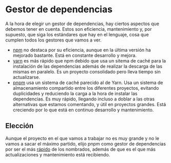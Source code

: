# Gestor de dependencias
A la hora de elegir un gestor de dependencias, hay ciertos aspectos que debemos tener en cuenta. Estos son eficiencia, mantenimiento y, por supuesto, que siga los estándares que hay en el lenguaje, cosa que cumplen todos los gestores que vamos a ver.
- [npm](https://www.npmjs.com/) no destaca por su eficiencia, aunque en la última versión ha mejorado bastante. Está en constante desarrollo y mejora. 
- [yarn](https://yarnpkg.com/) es más rápido que npm debido que usa un sitema de caché para la instalación de las dependencias además de realizar la descarga de las mismas en paralelo. Es un proyecto consolidado pero lleva tiempo sin actualizarse.
- [pnpm](https://pnpm.io/) usa un sistema de caché parecido al de Yarn. Usa un sistema de almacenamiento compartido entre los diferentes proyectos, evitando duplicidades y reduciendo la carga a la hora de instalar las dependencias. Es muy rápido, llegando incluso a doblar a las otras alternativas que estamos comentando, y útil en proyectos grandes. Está creciendo por lo que está en continuo desarrollo y mantenimiento. 

## Elección
Aunque el proyecto en el que vamos a trabajar no es muy grande y no le vamos a sacar el máximo partido, elijo pnpm como gestor de dependencias por ser el más [rápido](https://pnpm.io/benchmarks) de los nombrados, además de que es el que más actualizaciones y mantenimiento está recibiendo.